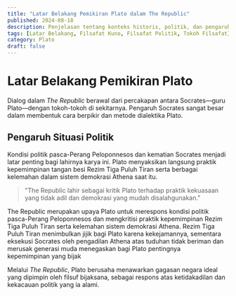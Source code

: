 ```yaml
---
title: "Latar Belakang Pemikiran Plato dalam The Republic"
published: 2024-08-18
description: Penjelasan tentang konteks historis, politik, dan pengaruh Socrates yang mendorong lahirnya pemikiran Plato dalam karya The Republic.
tags: [Latar Belakang, Filsafat Kuno, Filsafat Politik, Tokoh Filsafat]
category: Plato
draft: false
---
```


# Latar Belakang Pemikiran Plato

Dialog dalam *The Republic* berawal dari percakapan antara Socrates—guru Plato—dengan tokoh-tokoh di sekitarnya. Pengaruh Socrates sangat besar dalam membentuk cara berpikir dan metode dialektika Plato.

## Pengaruh Situasi Politik

Kondisi politik pasca-Perang Peloponnesos dan kematian Socrates menjadi latar penting bagi lahirnya karya ini. Plato menyaksikan langsung praktik kepemimpinan tangan besi Rezim Tiga Puluh Tiran serta berbagai kelemahan dalam sistem demokrasi Athena saat itu.

> "The Republic lahir sebagai kritik Plato terhadap praktik kekuasaan yang tidak adil dan demokrasi yang mudah disalahgunakan."

The Republic merupakan upaya Plato untuk merespons kondisi politik pasca-Perang Peloponnesos dan mengkritisi praktik kepemimpinan Rezim Tiga Puluh Tiran serta kelemahan sistem demokrasi Athena. Rezim Tiga Puluh Tiran menimbulkan jijik bagi Plato karena kekejamannya, sementara eksekusi Socrates oleh pengadilan Athena atas tuduhan tidak beriman dan merusak generasi muda menegaskan bagi Plato pentingnya kepemimpinan yang bijak

Melalui *The Republic*, Plato berusaha menawarkan gagasan negara ideal yang dipimpin oleh filsuf bijaksana, sebagai respons atas ketidakadilan dan kekacauan politik yang ia alami.
